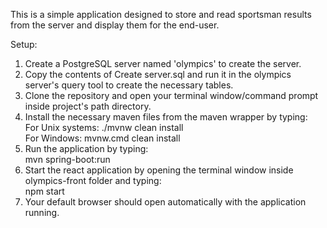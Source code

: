 This is a simple application designed to store and read sportsman results from the server and display them for the end-user.  

Setup:  
1) Create a PostgreSQL server named 'olympics' to create the server.  
2) Copy the contents of Create server.sql and run it in the olympics server's query tool to create the necessary tables.  
3) Clone the repository and open your terminal window/command prompt inside project's path directory.  
4) Install the necessary maven files from the maven wrapper by typing:  
   For Unix systems: ./mvnw clean install  
   For Windows: mvnw.cmd clean install  
5) Run the application by typing:  
   mvn spring-boot:run  
6) Start the react application by opening the terminal window inside olympics-front folder and typing:  
   npm start  
7) Your default browser should open automatically with the application running.  
